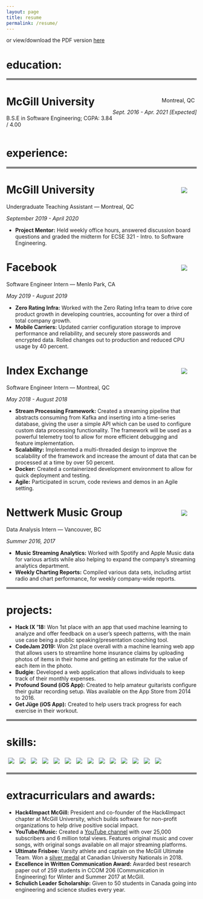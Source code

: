 ```yaml
---
layout: page
title: resume
permalink: /resume/
---
```


<style>
.experience-img {max-width: 80px; max-height: 80px; margin-right: 25px; margin-top: 10px;}
.experience-img-container {float:right; text-align: center;}
.experience-title {position: relative; float: left;}
.education-text-container {float:right; text-align: right;}
.h-line {border-bottom: thick solid gray;}
.img-wrap {display: inline; position: relative;}
.img__description {
    text-align: center;
    position: absolute;
    top: 0;
    bottom: 0;
    left: 0;
    right: 0;
    color: #080808;
    visibility: hidden;
    opacity: 0;

    /* transition effect. not necessary */
    transition: opacity .2s, visibility .2s;
}
.img-wrap:hover .img__description {visibility: visible; opacity: 1;}
.icon {max-width: 14.4%; margin: 5px;}
.icon:hover {opacity: 0.7;}
@media screen and (max-width: 480px) {
    .education-text-container {
        float:right;
        text-align: right;
        width: 150px;
    }
}
</style>

<div class="h-line">
    <p>or view/download the PDF version <a href="{{site.baseurl}}/Albert_Kragl_Resume.pdf" target="_blank">here</a></p>
    <h1>education:</h1>
</div>

<div style="margin-bottom: 50px;">
    <div class="education-text-container">
        <p style="margin: 5px;">Montreal, QC</p>
        <p style="font-style: italic;">Sept. 2016 - Apr. 2021 [Expected]</p>
    </div>
    <div>
        <h1>McGill University</h1>
        <p>B.S.E in Software Engineering; CGPA: 3.84 / 4.00</p>
    </div>
</div>

<!-- Experience section -->
<h1>experience:</h1>
<div class="h-line"></div>

<div>
    <div class="experience-img-container">
        <img src="{{site.baseurl}}/assets/images/mcgill-logo.png" class="experience-img">
    </div>
    <div>
        <h1>McGill University</h1>
        <p>Undergraduate Teaching Assistant — Montreal, QC</p>
        <p style="font-style: italic;">September 2019 - April 2020</p>
    </div>
</div>

- **Project Mentor:** Held weekly office hours, answered discussion board questions and graded the midterm for ECSE 321 - Intro. to Software Engineering.

<div>
    <div class="experience-img-container">
        <img src="{{site.baseurl}}/assets/images/facebook-logo.png" class="experience-img">
    </div>
    <div>
        <h1>Facebook</h1>
        <p>Software Engineer Intern — Menlo Park, CA</p>
        <p style="font-style: italic;">May 2019 - August 2019</p>
    </div>
</div>

- **Zero Rating Infra:** Worked with the Zero Rating Infra team to drive core product growth in developing countries, accounting for over a third of total company growth.
- **Mobile Carriers:** Updated carrier configuration storage to improve performance and reliability, and securely store passwords and encrypted data. Rolled changes out to production and reduced CPU usage by 40 percent.

<div>
    <div class="experience-img-container">
        <img src="{{site.baseurl}}/assets/images/ix-logo.png" class="experience-img">
    </div>
    <div>
        <h1>Index Exchange</h1>
        <p>Software Engineer Intern — Montreal, QC</p>
        <p style="font-style: italic;">May 2018 - August 2018</p>
    </div>
</div>

- **Stream Processing Framework:** Created a streaming pipeline that abstracts consuming from Kafka and inserting into a time-series database, giving the user a simple API which can be used to configure custom data processing functionality. The framework will be used as a powerful telemetry tool to allow for more efficient debugging and feature implementation.
- **Scalability:** Implemented a multi-threaded design to improve the scalability of the framework and increase the amount of data that can be processed at a time by over 50 percent.
- **Docker:** Created a containerized development environment to allow for quick deployment and testing.
- **Agile:** Participated in scrum, code reviews and demos in an Agile setting.

<div>
    <div class="experience-img-container">
        <img src="{{site.baseurl}}/assets/images/nettwerk-logo.png" class="experience-img">
    </div>
    <div>
        <h1>Nettwerk Music Group</h1>
        <p>Data Analysis Intern — Vancouver, BC</p>
        <p style="font-style: italic;">Summer 2016, 2017</p>
    </div>
</div>

- **Music Streaming Analytics:** Worked with Spotify and Apple Music data for various artists while also helping to expand the company’s streaming analytics department.
- **Weekly Charting Reports:** Compiled various data sets, including artist radio and chart performance, for weekly company-wide reports.

<!-- Projects section -->
<div class="h-line"></div>
<h1>projects:</h1>

- **Hack IX ’18:** Won 1st place with an app that used machine learning to analyze and offer feedback on a user’s speech patterns, with the main use case being a public speaking/presentation coaching tool.
- **CodeJam 2019:** Won 2st place overall with a machine learning web app that allows users to streamline home insurance claims by uploading photos of items in their home and getting an estimate for the value of each item in the photo.
- **Budgie**: Developed a web application that allows individuals to keep track of their monthly expenses.
- **Profound Sound (iOS App):** Created to help amateur guitarists configure their guitar recording setup. Was available on the App Store from 2014 to 2016.
- **Get J&uuml;ge (iOS App):** Created to help users track progress for each exercise in their workout.

<!-- Skills section -->
<div class="h-line"></div>
<h1>skills:</h1>
<div style="margin-bottom: 15px;">
    <div class="img-wrap">
        <img class="icon" src="{{site.baseurl}}/assets/images/python-logo.png">
        <p class="img__description">Python</p>
    </div>
    <div class="img-wrap">
        <img class="icon" src="{{site.baseurl}}/assets/images/javascript-logo.png">
        <p class="img__description">JavaScript</p>
    </div>
    <div class="img-wrap">
        <img class="icon" src="{{site.baseurl}}/assets/images/java-logo.png">
        <p class="img__description">Java</p>
    </div>
    <div class="img-wrap">
        <img class="icon" src="{{site.baseurl}}/assets/images/c-prog-logo.png">
        <p class="img__description">C</p>
    </div>
    <div class="img-wrap">
        <img class="icon" src="{{site.baseurl}}/assets/images/golang-logo.png">
        <p class="img__description">Go</p>
    </div>
    <div class="img-wrap">
        <img class="icon" src="{{site.baseurl}}/assets/images/bash-logo.png">
        <p class="img__description">BASH</p>
    </div>
    <div class="img-wrap">
        <img class="icon" src="{{site.baseurl}}/assets/images/git-logo.png">
        <p class="img__description">Git</p>
    </div>
    <div class="img-wrap">
        <img class="icon" src="{{site.baseurl}}/assets/images/kafka-logo.png">
        <p class="img__description">Kafka</p>
    </div>
    <div class="img-wrap">
        <img class="icon" src="{{site.baseurl}}/assets/images/docker-logo.png">
        <p class="img__description">Docker</p>
    </div>
    <div class="img-wrap">
        <img class="icon" src="{{site.baseurl}}/assets/images/postgres-logo.png">
        <p class="img__description">PostreSQL</p>
    </div>
    <div class="img-wrap">
        <img class="icon" src="{{site.baseurl}}/assets/images/flask-logo.png">
        <p class="img__description">Flask</p>
    </div>
    <div class="img-wrap">
        <img class="icon" src="{{site.baseurl}}/assets/images/node-logo.png">
        <p class="img__description">Node.js</p>
    </div>
    <div class="img-wrap">
        <img class="icon" src="{{site.baseurl}}/assets/images/vue-logo.png">
        <p class="img__description">Vue.js</p>
    </div>
    <div class="img-wrap">
        <img class="icon" src="{{site.baseurl}}/assets/images/react-logo.png">
        <p class="img__description">React</p>
    </div>
</div>
<!-- Extracurriculars section -->
<div class="h-line"> </div>
<h1>extracurriculars and awards:</h1>

- **Hack4Impact McGill:** President and co-founder of the Hack4Impact chapter at McGill University, which builds software for non-profit organizations to help drive positive social impact.
- **YouTube/Music:** Created a <a href="https://www.youtube.com/user/TheFenderrocker" target="_blank">YouTube channel</a> with over 25,000 subscribers and 6 million total views. Features original music and cover songs, with original songs available on all major streaming platforms.
- **Ultimate Frisbee:** Varsity athlete and captain on the McGill Ultimate Team. Won a <a href="http://ucm.canadianultimate.com/c/2018/10/23/2018-canadian-university-ultimate-championships-open-division-recap/" target="_blank">silver medal</a> at Canadian University Nationals in 2018.
- **Excellence in Written Communication Award:** Awarded best research paper out of 259 students in CCOM 206 (Communication in Engineering) for Winter and Summer 2017 at McGill.
- **Schulich Leader Scholarship:** Given to 50 students in Canada going into engineering and science studies every year.
